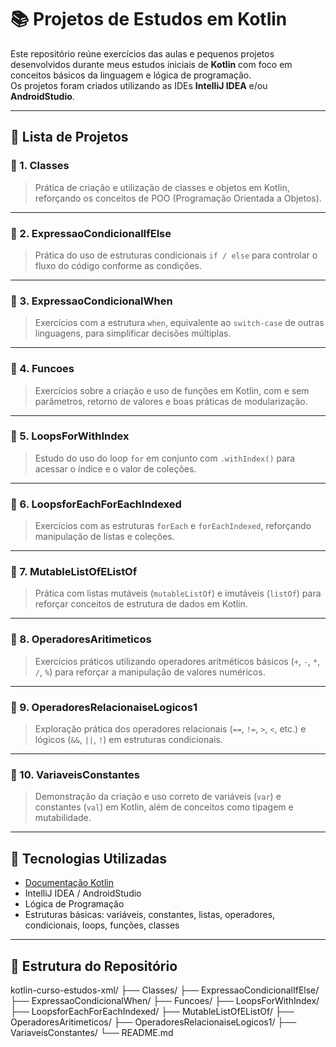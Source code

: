# 📚 Projetos de Estudos em Kotlin

Este repositório reúne exercícios das aulas e pequenos projetos desenvolvidos durante meus estudos iniciais de **Kotlin** com foco em conceitos básicos da linguagem e lógica de programação.  
Os projetos foram criados utilizando as IDEs **IntelliJ IDEA** e/ou **AndroidStudio**.

---

## 📝 Lista de Projetos

### 🔹 1. Classes
> Prática de criação e utilização de classes e objetos em Kotlin, reforçando os conceitos de POO (Programação Orientada a Objetos).

---

### 🔹 2. ExpressaoCondicionalIfElse
> Prática do uso de estruturas condicionais `if / else` para controlar o fluxo do código conforme as condições.

---

### 🔹 3. ExpressaoCondicionalWhen
> Exercícios com a estrutura `when`, equivalente ao `switch-case` de outras linguagens, para simplificar decisões múltiplas.

---

### 🔹 4. Funcoes
> Exercícios sobre a criação e uso de funções em Kotlin, com e sem parâmetros, retorno de valores e boas práticas de modularização.

---

### 🔹 5. LoopsForWithIndex
> Estudo do uso do loop `for` em conjunto com `.withIndex()` para acessar o índice e o valor de coleções.

---

### 🔹 6. LoopsforEachForEachIndexed
> Exercícios com as estruturas `forEach` e `forEachIndexed`, reforçando manipulação de listas e coleções.

---

### 🔹 7. MutableListOfEListOf
> Prática com listas mutáveis (`mutableListOf`) e imutáveis (`listOf`) para reforçar conceitos de estrutura de dados em Kotlin.

---

### 🔹 8. OperadoresAritimeticos
> Exercícios práticos utilizando operadores aritméticos básicos (`+`, `-`, `*`, `/`, `%`) para reforçar a manipulação de valores numéricos.

---

### 🔹 9. OperadoresRelacionaiseLogicos1
> Exploração prática dos operadores relacionais (`==`, `!=`, `>`, `<`, etc.) e lógicos (`&&`, `||`, `!`) em estruturas condicionais.

---

### 🔹 10. VariaveisConstantes
> Demonstração da criação e uso correto de variáveis (`var`) e constantes (`val`) em Kotlin, além de conceitos como tipagem e mutabilidade.

---

## 🚀 Tecnologias Utilizadas
- [Documentação Kotlin](https://kotlinlang.org/)
- IntelliJ IDEA / AndroidStudio
- Lógica de Programação
- Estruturas básicas: variáveis, constantes, listas, operadores, condicionais, loops, funções, classes

---

## 📂 Estrutura do Repositório


kotlin-curso-estudos-xml/
├── Classes/
├── ExpressaoCondicionalIfElse/
├── ExpressaoCondicionalWhen/
├── Funcoes/
├── LoopsForWithIndex/
├── LoopsforEachForEachIndexed/
├── MutableListOfEListOf/
├── OperadoresAritimeticos/
├── OperadoresRelacionaiseLogicos1/
├── VariaveisConstantes/
└── README.md
